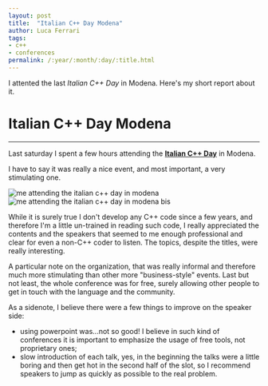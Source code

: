 ```yaml
---
layout: post
title:  "Italian C++ Day Modena"
author: Luca Ferrari
tags:
- c++
- conferences
permalink: /:year/:month/:day/:title.html
---
```

I attented the last *Italian C++ Day* in Modena. Here's my short report about it.

# Italian C++ Day Modena
-----

Last saturday I spent a few hours attending the **[Italian C++ Day](http://www.italiancpp.org/event/cppday17/)** in Modena.

I have to say it was really a nice event, and most important, a very stimulating one.

![me attending the italian c++ day in modena](https://pbs.twimg.com/media/DQB8j90VwAEGL5A.jpg:large)
![me attending the italian c++ day in modena bis](https://pbs.twimg.com/media/DQCQqxtVwAAQt2e.jpg)

While it is surely true I don't develop any C++ code since a few years, and therefore I'm a little un-trained in reading such code, I really appreciated the contents and the speakers that seemed to me enough professional and clear for even a non-C++ coder to listen. The topics, despite the titles, were really interesting.

A particular note on the organization, that was really informal and therefore much more stimulating than other more "business-style" events. Last but not least, the whole conference was for free, surely allowing other people to get in touch with the language and the community.

As a sidenote, I believe there were a few things to improve on the speaker side:
- using powerpoint was...not so good! I believe in such kind of conferences it is important to emphasize the usage of free tools, not proprietary ones;
- slow introduction of each talk, yes, in the beginning the talks were a little boring and then get hot in the second half of the slot, so I recommend speakers to jump as quickly as possible to the real problem.

